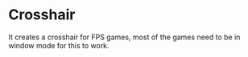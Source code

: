 # Crosshair

It creates a crosshair for FPS games, most of the games need to be in window mode for this to work.
